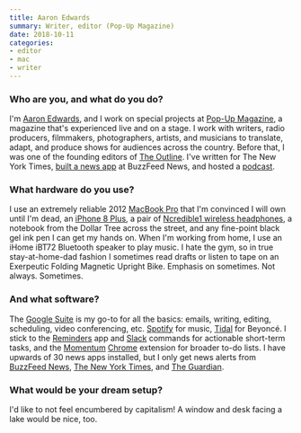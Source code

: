 ```yaml
---
title: Aaron Edwards
summary: Writer, editor (Pop-Up Magazine)
date: 2018-10-11
categories:
- editor
- mac
- writer
---
```


### Who are you, and what do you do?

I'm [Aaron Edwards](https://aaronmedwards.com/ "Aaron's website."), and I work on special projects at [Pop-Up Magazine](https://www.popupmagazine.com/ "A 'live' magazine."), a magazine that's experienced live and on a stage. I work with writers, radio producers, filmmakers, photographers, artists, and musicians to translate, adapt, and produce shows for audiences across the country. Before that, I was one of the founding editors of [The Outline](https://theoutline.com/ "An online publication."). I've written for The New York Times, [built a news app](https://www.buzzfeed.com/aaronedwards/child-im-grown "Aaron's BuzzFeed News post about the app he built.") at BuzzFeed News, and hosted a [podcast](https://theoutline.com/post/3834/rupauls-drag-race-world-dispatch "Aaron's podcast episode on The Outline.").

### What hardware do you use?

I use an extremely reliable 2012 [MacBook Pro][macbook-pro] that I'm convinced I will own until I'm dead, an [iPhone 8 Plus][iphone-8-plus], a pair of [Ncredible1 wireless headphones][ncredible1], a notebook from the Dollar Tree across the street, and any fine-point black gel ink pen I can get my hands on. When I'm working from home, I use an iHome iBT72 Bluetooth speaker to play music. I hate the gym, so in true stay-at-home-dad fashion I sometimes read drafts or listen to tape on an Exerpeutic Folding Magnetic Upright Bike. Emphasis on sometimes. Not always. Sometimes.

### And what software?

The [Google Suite][g-suite] is my go-to for all the basics: emails, writing, editing, scheduling, video conferencing, etc. [Spotify][] for music, [Tidal][] for Beyoncé. I stick to the [Reminders][reminders] app and [Slack][] commands for actionable short-term tasks, and the [Momentum][momentum.2] [Chrome][] extension for broader to-do lists. I have upwards of 30 news apps installed, but I only get news alerts from [BuzzFeed News][buzzfeed-news-ios], [The New York Times][nytimes-ios], and [The Guardian][guardian-ios].

### What would be your dream setup?

I'd like to not feel encumbered by capitalism! A window and desk facing a lake would be nice, too.

[buzzfeed-news-ios]: http://web.archive.org/web/20220328055657/https://apps.apple.com/us/app/buzzfeed-news/id981609476 "A client for the news service."
[chrome]: https://www.google.com/intl/en/chrome/ "A WebKit-based browser, where each tab runs in its own thread."
[g-suite]: https://workspace.google.com/ "A hosted solution for email, calendaring and more."
[guardian-ios]: https://apps.apple.com/gb/app/the-guardian/id409128287 "A news app."
[iphone-8-plus]: https://en.wikipedia.org/wiki/IPhone_8 "A 5.5 inch smartphone."
[macbook-pro]: https://www.apple.com/macbook-pro/ "A laptop."
[momentum.2]: https://chrome.google.com/webstore/detail/momentum/laookkfknpbbblfpciffpaejjkokdgca "A Chrome extension that displays a dashboard in new tabs."
[ncredible1]: https://ncredibleaudio.com/ncredible1/ "Wireless on-ear headphones."
[nytimes-ios]: https://apps.apple.com/us/app/nytimes/id284862083 "An iPhone app to grab the latest news from the newspaper."
[reminders]: https://support.apple.com/guide/icloud/mmc0cd794a/ "A to-do list included with Mac OS X."
[slack]: https://slack.com/intl/ja-jp/ "A collaboration service."
[spotify]: https://open.spotify.com/__noul__?pfhp=2c2ccb58-8a92-4713-a1c0-8b43b3090b49 "A music streaming service."
[tidal]: http://web.archive.org/web/20221225090000/https://tidal.com/ "A music streaming service."
